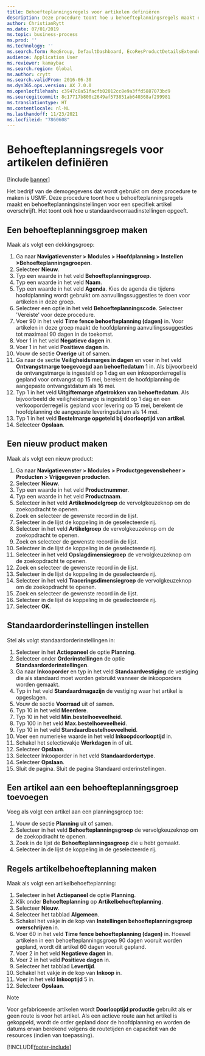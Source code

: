 ```yaml
---
title: Behoefteplanningsregels voor artikelen definiëren
description: Deze procedure toont hoe u behoefteplanningsregels maakt en behoefteplanningsinstellingen voor een specifiek artikel overschrijft. Het toont ook hoe u standaardvoorraadinstellingen opgeeft.
author: ChristianRytt
ms.date: 07/01/2019
ms.topic: business-process
ms.prod: ''
ms.technology: ''
ms.search.form: ReqGroup, DefaultDashboard, EcoResProductDetailsExtended, EcoResProductCreate, InventItemOrderSetup, ReqItemTable
audience: Application User
ms.reviewer: kamaybac
ms.search.region: Global
ms.author: crytt
ms.search.validFrom: 2016-06-30
ms.dyn365.ops.version: AX 7.0.0
ms.openlocfilehash: c3947c8a51facfb02012cc8e9a3ffd5887073bd9
ms.sourcegitcommit: 8c17717b800c2649af573851ab640368af299981
ms.translationtype: HT
ms.contentlocale: nl-NL
ms.lasthandoff: 11/23/2021
ms.locfileid: "7860608"
---
```

# <a name="define-coverage-rules-for-items"></a>Behoefteplanningsregels voor artikelen definiëren

[!include [banner](../../includes/banner.md)]

Het bedrijf van de demogegevens dat wordt gebruikt om deze procedure te maken is USMF. Deze procedure toont hoe u behoefteplanningsregels maakt en behoefteplanningsinstellingen voor een specifiek artikel overschrijft. Het toont ook hoe u standaardvoorraadinstellingen opgeeft.

## <a name="create-a-coverage-group"></a>Een behoefteplanningsgroep maken

Maak als volgt een dekkingsgroep:

1. Ga naar **Navigatievenster > Modules > Hoofdplanning > Instellen >Behoefteplanningsgroepen**.
1. Selecteer **Nieuw**.
1. Typ een waarde in het veld **Behoefteplanningsgroep**.
1. Typ een waarde in het veld **Naam**.
1. Typ een waarde in het veld **Agenda**. Kies de agenda die tijdens hoofdplanning wordt gebruikt om aanvullingssuggesties te doen voor artikelen in deze groep.  
1. Selecteer een optie in het veld **Behoefteplanningscode**. Selecteer 'Vereiste' voor deze procedure.  
1. Voer 90 in het veld **Time fence behoefteplanning (dagen)** in. Voor artikelen in deze groep maakt de hoofdplanning aanvullingssuggesties tot maximaal 90 dagen in de toekomst.  
1. Voer 1 in het veld **Negatieve dagen** in.
1. Voer 1 in het veld **Positieve dagen** in.
1. Vouw de sectie **Overige** uit of samen.
1. Ga naar de sectie **Veiligheidsmarges in dagen** en voer in het veld **Ontvangstmarge toegevoegd aan behoeftedatum** 1 in. Als bijvoorbeeld de ontvangstmarge is ingesteld op 1 dag en een inkooporderregel is gepland voor ontvangst op 15 mei, berekent de hoofdplanning de aangepaste ontvangstdatum als 16 mei.
1. Typ 1 in het veld **Uitgiftemarge afgetrokken van behoeftedatum**. Als bijvoorbeeld de veiligheidsmarge is ingesteld op 1 dag en een verkooporderregel is gepland voor levering op 15 mei, berekent de hoofdplanning de aangepaste leveringsdatum als 14 mei.  
1. Typ 1 in het veld **Bestelmarge opgeteld bij doorlooptijd van artikel**.
1. Selecteer **Opslaan**.

## <a name="create-a-new-product"></a>Een nieuw product maken

Maak als volgt een nieuw product:

1. Ga naar **Navigatievenster > Modules > Productgegevensbeheer > Producten > Vrijgegeven producten**.
1. Selecteer **Nieuw**.
1. Typ een waarde in het veld **Productnummer**.
1. Typ een waarde in het veld **Productnaam**.
1. Selecteer in het veld **Artikelmodelgroep** de vervolgkeuzeknop om de zoekopdracht te openen.
1. Zoek en selecteer de gewenste record in de lijst.
1. Selecteer in de lijst de koppeling in de geselecteerde rij.
1. Selecteer in het veld **Artikelgroep** de vervolgkeuzeknop om de zoekopdracht te openen.
1. Zoek en selecteer de gewenste record in de lijst.
1. Selecteer in de lijst de koppeling in de geselecteerde rij.
1. Selecteer in het veld **Opslagdimensiegroep** de vervolgkeuzeknop om de zoekopdracht te openen.
1. Zoek en selecteer de gewenste record in de lijst.
1. Selecteer in de lijst de koppeling in de geselecteerde rij.
1. Selecteer in het veld **Traceringsdimensiegroep** de vervolgkeuzeknop om de zoekopdracht te openen.
1. Zoek en selecteer de gewenste record in de lijst.
1. Selecteer in de lijst de koppeling in de geselecteerde rij.
1. Selecteer **OK**.

## <a name="set-up-default-order-settings"></a>Standaardorderinstellingen instellen

Stel als volgt standaardorderinstellingen in:

1. Selecteer in het **Actiepaneel** de optie **Planning**.
1. Selecteer onder **Orderinstellingen** de optie **Standaardorderinstellingen**.
1. Ga naar **Inkooporder** en typ in het veld **Standaardvestiging** de vestiging die als standaard moet worden gebruikt wanneer de inkooporders worden gemaakt.
1. Typ in het veld **Standaardmagazijn** de vestiging waar het artikel is opgeslagen.
1. Vouw de sectie **Voorraad** uit of samen.
1. Typ 10 in het veld **Meerdere**.
1. Typ 10 in het veld **Min.bestelhoeveelheid**.
1. Typ 100 in het veld **Max.bestelhoeveelheid**.
1. Typ 10 in het veld **Standaardbestelhoeveelheid**.
1. Voer een numerieke waarde in het veld **Inkoopdoorlooptijd** in.
1. Schakel het selectievakje **Werkdagen** in of uit.
1. Selecteer **Opslaan**.
1. Selecteer Inkooporder in het veld **Standaardordertype**.
1. Selecteer **Opslaan**.
1. Sluit de pagina. Sluit de pagina Standaard orderinstellingen.  

## <a name="add-an-item-to-a-coverage-group"></a>Een artikel aan een behoefteplanningsgroep toevoegen

Voeg als volgt een artikel aan een planningsgroep toe:

1. Vouw de sectie **Planning** uit of samen.
1. Selecteer in het veld **Behoefteplanningsgroep** de vervolgkeuzeknop om de zoekopdracht te openen.
1. Zoek in de lijst de **Behoefteplanningssgroep** die u hebt gemaakt.
1. Selecteer in de lijst de koppeling in de geselecteerde rij.

## <a name="create-item-coverage-rules"></a>Regels artikelbehoefteplanning maken

Maak als volgt een artikelbehoefteplanning:

1. Selecteer in het **Actiepaneel** de optie **Planning**.
1. Klik onder **Behoefteplanning** op **Artikelbehoefteplanning**.
1. Selecteer **Nieuw**.
1. Selecteer het tabblad **Algemeen**.
1. Schakel het vakje in de kop van **Instellingen behoefteplanningsgroep overschrijven** in.
1. Voer 60 in het veld **Time fence behoefteplanning (dagen)** in. Hoewel artikelen in een behoefteplanningsgroep 90 dagen vooruit worden gepland, wordt dit artikel 60 dagen vooruit gepland.  
1. Voer 2 in het veld **Negatieve dagen** in.
1. Voer 2 in het veld **Positieve dagen** in.
1. Selecteer het tabblad **Levertijd**.
1. Schakel het vakje in de kop van **Inkoop** in.
1. Voer in het veld **Inkooptijd** 5 in.
1. Selecteer **Opslaan**.

> [!NOTE]
> Voor gefabriceerde artikelen wordt **Doorlooptijd productie** gebruikt als er geen route is voor het artikel. Als een actieve route aan het artikel is gekoppeld, wordt de order gepland door de hoofdplanning en worden de datums ervan berekend volgens de routetijden en capaciteit van de resources (indien van toepassing).

[!INCLUDE[footer-include](../../../includes/footer-banner.md)]

